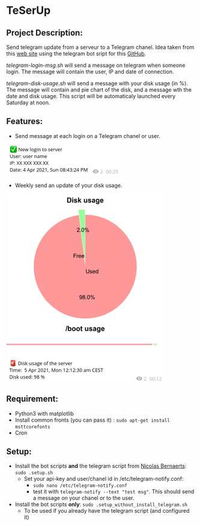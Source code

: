 # TeSerUp

## Project Description:
Send telegram update from a serveur to a Telegram chanel.
Idea taken from this [web site](https://dev.to/bogkonstantin/send-message-to-telegram-on-any-ssh-login-24c8) using the telegram bot sript for this [GitHub](https://github.com/NicolasBernaerts/debian-scripts/tree/master/telegram).

*telegram-login-msg.sh* will send a message on telegram when someone login. The message will contain the user, IP and date of connection.

*telegram-disk-usage.sh* will send a message with your disk usage (in %). The message will contain and pie chart of the disk, and a message wth the date and disk usage. This script will be automaticaly launched every Saturday at noon.

## Features:
- Send message at each login on a Telegram chanel or user.

![Login message](https://github.com/hy-son/TeSerUp/blob/main/images/login.png)

- Weekly send an update of your disk usage.

![Disk full](https://github.com/hy-son/TeSerUp/blob/main/images/Disk_full.png)

## Requirement:

- Python3 with matplotlib
- Install common fronts (you can pass it) : `sudo apt-get install msttcorefonts`
- Cron 


## Setup:
- Install the bot scripts **and** the telegram script from [Nicolas Bernaerts](https://github.com/NicolasBernaerts/debian-scripts/tree/master/telegram): `sudo .setup.sh`	
	- Set your api-key and user/chanel id  in /etc/telegram-notify.conf:
		- `sudo nano /etc/telegram-notify.conf`
		- test it with `telegram-notify --text "test msg"`. This should send a message on your chanel or to the user.
- Install the bot scripts **only**: `sudo .setup_without_install_telegram.sh`
	- To be used if you already have the telegram script (and configured it) 
